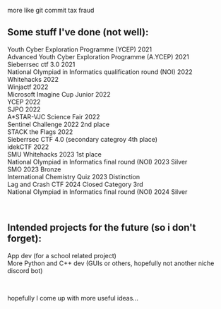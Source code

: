 more like git commit tax fraud  

Some stuff I've done (not well):
-
Youth Cyber Exploration Programme (YCEP) 2021  
Advanced Youth Cyber Exploration Programme (A.YCEP) 2021  
Sieberrsec ctf 3.0 2021  
National Olympiad in Informatics qualification round (NOI) 2022  
Whitehacks 2022  
Winjactf 2022  
Microsoft Imagine Cup Junior 2022  
YCEP 2022  
SJPO 2022  
A*STAR-VJC Science Fair 2022  
Sentinel Challenge 2022 2nd place  
STACK the Flags 2022  
Sieberrsec CTF 4.0 (secondary categroy 4th place)  
idekCTF 2022  
SMU Whitehacks 2023 1st place  
National Olympiad in Informatics final round (NOI) 2023 Silver  
SMO 2023 Bronze  
International Chemistry Quiz 2023 Distinction  
Lag and Crash CTF 2024 Closed Category 3rd  
National Olympiad in Informatics final round (NOI) 2024 Silver  


<br>

Intended projects for the future (so i don't forget):
-
App dev (for a school related project)  
More Python and C++ dev (GUIs or others, hopefully not another niche discord bot)  


<br>

hopefully I come up with more useful ideas...
